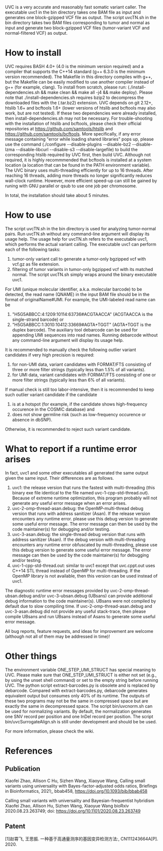 UVC is a very accurate and reasonably fast somatic variant caller.
The executable uvc1 in the bin directory takes one BAM file as input and generates one block-gzipped VCF file as output.
The script uvcTN.sh in the bin directory takes two BAM files corresponding to tumor and normal as input and generate two block-gzipped VCF files (tumor-variant VCF and normal-filtered VCF) as output.

# How to install

UVC requires BASH 4.0+ (4.0 is the minimum version required) and a compiler that supports the C++14 standard (g++ 6.3.0 is the minimum version recommended).
The Makefile in this directory compiles with g++, but the Makefile can be easily modified to use another compiler instead of g++ (for example, clang).
To install from scratch, please run: (./install-dependencies.sh && make clean && make all -j4 && make deploy). 
Please note that ./install-dependencies.sh requires bzip2 to decompress the downloaded files with the (.tar.bz2) extension.
UVC depends on git 2.12+, htslib 1.6+ and bcftools 1.6+ (lower versions of htslib and bcftools may also work, but are not tested).
If these two dependencies were already installed, then install-dependencies.sh may not be necessary.
For trouble-shooting with the installation of htslib and bcftools, please check their official repositories at https://github.com/samtools/htslib and https://github.com/samtools/bcftools.
More specifically, if any error message containing "error while loading shared libraries" pops up, please use the command (./configure --disable-plugins --disable-bz2 --disable-lzma --disable-libcurl --disable-s3 --disable-largefile) to build the corresponding htslib required by UVC first, then build UVC.
Although not required, it is highly recommmended that bcftools is installed at a system location (a location that can be found in the PATH environment variable).
The UVC binary uses multi-threading efficiently for up to 16 threads. 
After reaching 16 threads, adding more threads no longer significantly reduces wall-clock runtime.
However, more efficient speed-up can still be gained by runing with GNU parallel or qsub to use one job per chromosome.

In total, the installation should take about 5 minutes.

# How to use

The script uvcTN.sh in the bin directory is used for analyzing tumor-normal pairs.
Run uvcTN.sh without any command-line argument will display its usage help.
The usage help for uvcTN.sh refers to the executable uvc1, which performs the actual variant calling.
The executable uvc1 can perform each of the following tasks:
 1. tumor-only variant call to generate a tumor-only bgzipped vcf with vcf.gz as file extension.
 2. filtering of tumor variants in tumor-only bgzipped vcf with its matched normal.
The script uvcTN.sh simply wraps around the binary executable uvc1.

For UMI (unique molecular identifier, a.k.a. molecular barcode) to be detected, the read name (QNAME) in the input BAM file should be in the format of originalName#UMI.
For example, the UMI-labeled read name can be
 1. "H5G5ABBCC:4:1209:10114:63736#ACGTAACCA" (ACGTAACCA is the single-strand barcode) or 
 2. "H5G5ABBCC:1:3010:10412:33669#AGTA+TGGT" (AGTA+TGGT is the duplex barcode).
The auxiliary tool debarcode can be used for appending UMI sequences into read names.
Running debarcode without any command-line argument will display its usage help.

It is recommended to manually check the following outlier variant candidates if very high precision is required:
 1. for non-UMI data, variant candidates with FORMAT/FTS consisting of three or more filter strings (typically less than 1.5% of all variants).
 2. for UMI data, variant candidates with FORMAT/FTS consisting of one or more filter strings (typically less than 6% of all variants).

If manual check is still too labor-intensive, then it is recommended to keep such outlier variant candidate if the candidate
 1. is at a hotspot (for example, if the candidate shows high-frequency occurence in the COSMIC database) and
 2. does not show germline risk (such as low-frequency occurence or absence in dbSNP).

Otherwise, it is recommended to reject such variant candidate.

# What to report if a runtime error arises

In fact, uvc1 and some other executables all generated the same output given the same input. Their differences are as follows.
 1. uvc1: the release version that runs the fastest with multi-threading (this binary exe file identical to the file named uvc-1-cpp-std-thread.out). 
    Because of extreme runtime optimization, this program probably will not generate any useful error message when an error arises.
 2. uvc-2-omp-thread-asan.debug: the OpenMP-multi-thread debug version that runs with address sanitizer (Asan). 
    If the release version encounters any runtime error. please use this debug version to generate some useful error message. 
    The error message can then be used by the code maintainer(s) for debugging and/or testing. 
 3. uvc-3-asan.debug: the single-thread debug version that runs with address sanitizer (Asan). 
    If the debug version with multi-threading encounters any runtime error obfuscated by multi-threading, please use this debug version to generate some useful error message. 
    The error message can then be used by the code maintainer(s) for debugging and/or testing. 
 4. uvc-1-cpp-std-thread.out: similar to uvc1 except that uvc.cppt.out uses C++14 STL thread instead of OpenMP for multi-threading. 
    If the OpenMP library is not available, then this version can be used instead of uvc1. 

The diagnostic runtime error messages provided by uvc-2-omp-thread-ubsan.debug and/or uvc-3-ubsan.debug (UBsans) can provide additional debug information to the code maintainer(s). 
UBsans were not compiled by default due to slow compiling time. 
If uvc-2-omp-thread-asan.debug and uvc-3-asan.debug did not provide any useful stack-trace, then please compile UBsans and run UBsans instead of Asans to generate some useful error message. 

All bug reports, feature requests, and ideas for improvement are welcome (although not all of them may be addressed in time)!

# Other things

The environment variable ONE_STEP_UMI_STRUCT has special meaning to UVC.
Please make sure that ONE_STEP_UMI_STRUCT is either not set (e.g., by using the unset shell command) or set to the empty string before running UVC.
The python script extract-barcodes.py is obsolete and is replaced by debarcode.
Compared with extract-barcodes.py, debarcode generates equivalent output but consumes only 40% of its runtime.
The outputs of these two programs may not be the same in compressed space but are exactly the same in decompressed space.
The script bin/uvcnorm.sh can be used for normalizing variants.
By default, the normalization generates one SNV record per position and one InDel record per position.
The script bin/uvcSurrogateAlign.sh is still under development and should be be used.

For more information, please check the wiki.

# References

## Publication

Xiaofei Zhao, Allison C Hu, Sizhen Wang, Xiaoyue Wang, Calling small variants using universality with Bayes-factor-adjusted odds ratios, Briefings in Bioinformatics, 2021;, bbab458, https://doi.org/10.1093/bib/bbab458

Calling small variants with universality and Bayesian-frequentist hybridism
Xiaofei Zhao, Allison Hu, Sizhen Wang, Xiaoyue Wang
bioRxiv 2020.08.23.263749; doi: https://doi.org/10.1101/2020.08.23.263749

## Patent

[1]赵霄飞, 王思振. 一种基于高通量测序的基因变异检测方法:, CN111243664A[P]. 2020.


